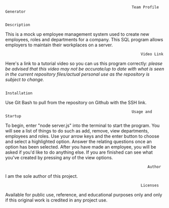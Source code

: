                                                             Team Profile Generator

                                                                Description
This is a mock up employee management system used to create new employees, roles and departments for a company. This SQL program allows employers to maintain their workplaces on a server.

                                                                Video Link
Here's a link to a tutorial video so you can us this program correctly:  *please be advised that this video may not be accurate/up to date with what is seen in the current repository files/actual personal use as the repository is subject to change.*

                                                                Installation
Use Git Bash to pull from the repository on Github with the SSH link.

                                                            Usage and Startup
To begin, enter "node server.js" into the terminal to start the program. You will see a list of things to do such as add, remove, view departments, employees and roles. Use your arrow keys and the enter button to choose and select a highlighted option. Answer the relating questions once an option has been selected. After you have made an employee, you will be asked if you'd like to do anything else. If you are finished can see what you've created by pressing any of the view options.

                                                                   Author
I am the sole author of this project.

                                                                Licenses
Available for public use, reference, and educational purposes only and only if this original work is credited in any project use.